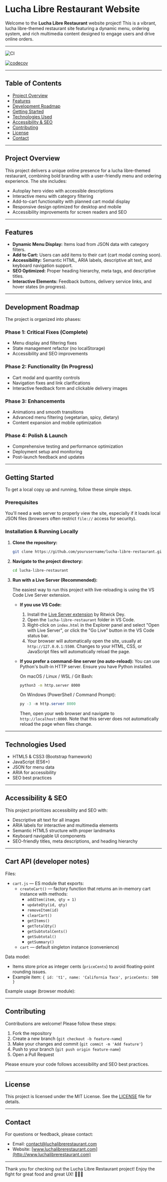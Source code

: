 # Lucha Libre Restaurant Website

Welcome to the **Lucha Libre Restaurant** website project! This is a vibrant, lucha libre-themed restaurant site featuring a dynamic menu, ordering system, and rich multimedia content designed to engage users and drive online orders.

---

![CI](https://github.com/joshl26/lucha-tacos/actions/workflows/ci.yml/badge.svg)

[![codecov](https://codecov.io/gh/joshl26/lucha-tacos/branch/main/graph/badge.svg)](https://codecov.io/gh/joshl26/lucha-tacos)

---

## Table of Contents

- [Project Overview](#project-overview)
- [Features](#features)
- [Development Roadmap](#development-roadmap)
- [Getting Started](#getting-started)
- [Technologies Used](#technologies-used)
- [Accessibility & SEO](#accessibility--seo)
- [Contributing](#contributing)
- [License](#license)
- [Contact](#contact)

---

## Project Overview

This project delivers a unique online presence for a lucha libre-themed restaurant, combining bold branding with a user-friendly menu and ordering experience. The site includes:

- Autoplay hero video with accessible descriptions
- Interactive menu with category filtering
- Add-to-cart functionality with planned cart modal display
- Responsive design optimized for desktop and mobile
- Accessibility improvements for screen readers and SEO

---

## Features

- **Dynamic Menu Display:** Items load from JSON data with category filters.
- **Add to Cart:** Users can add items to their cart (cart modal coming soon).
- **Accessibility:** Semantic HTML, ARIA labels, descriptive alt text, and keyboard navigation support.
- **SEO Optimized:** Proper heading hierarchy, meta tags, and descriptive titles.
- **Interactive Elements:** Feedback buttons, delivery service links, and hover states (in progress).

---

## Development Roadmap

The project is organized into phases:

### Phase 1: Critical Fixes (Complete)

- Menu display and filtering fixes
- State management refactor (no localStorage)
- Accessibility and SEO improvements

### Phase 2: Functionality (In Progress)

- Cart modal and quantity controls
- Navigation fixes and link clarifications
- Interactive feedback form and clickable delivery images

### Phase 3: Enhancements

- Animations and smooth transitions
- Advanced menu filtering (vegetarian, spicy, dietary)
- Content expansion and mobile optimization

### Phase 4: Polish & Launch

- Comprehensive testing and performance optimization
- Deployment setup and monitoring
- Post-launch feedback and updates

---

## Getting Started

To get a local copy up and running, follow these simple steps.

### Prerequisites

You'll need a web server to properly view the site, especially if it loads local JSON files (browsers often restrict `file://` access for security).

### Installation & Running Locally

1.  **Clone the repository:**
    ```bash
    git clone https://github.com/yourusername/lucha-libre-restaurant.git
    ```
2.  **Navigate to the project directory:**

    ```bash
    cd lucha-libre-restaurant
    ```

3.  **Run with a Live Server (Recommended):**

    The easiest way to run this project with live-reloading is using the VS Code Live Server extension.

    - **If you use VS Code:**

      1.  Install the [Live Server extension](https://marketplace.visualstudio.com/items?itemName=ritwickdey.LiveServer) by Ritwick Dey.
      2.  Open the `lucha-libre-restaurant` folder in VS Code.
      3.  Right-click on `index.html` in the Explorer panel and select "Open with Live Server", or click the "Go Live" button in the VS Code status bar.
      4.  Your browser will automatically open the site, usually at `http://127.0.0.1:5500`. Changes to your HTML, CSS, or JavaScript files will automatically reload the page.

    - **If you prefer a command-line server (no auto-reload):**
      You can use Python's built-in HTTP server. Ensure you have Python installed.

      On macOS / Linux / WSL / Git Bash:

      ```bash
      python3 -m http.server 8000
      ```

      On Windows (PowerShell / Command Prompt):

      ```powershell
      py -3 -m http.server 8000
      ```

      Then, open your web browser and navigate to `http://localhost:8000`. Note that this server does not automatically reload the page when files change.

---

## Technologies Used

- HTML5 & CSS3 (Bootstrap framework)
- JavaScript (ES6+)
- JSON for menu data
- ARIA for accessibility
- SEO best practices

---

## Accessibility & SEO

This project prioritizes accessibility and SEO with:

- Descriptive alt text for all images
- ARIA labels for interactive and multimedia elements
- Semantic HTML5 structure with proper landmarks
- Keyboard navigable UI components
- SEO-friendly titles, meta descriptions, and heading hierarchy

---

## Cart API (developer notes)

Files:

- `cart.js` — ES module that exports:
  - `createCart()` — factory function that returns an in-memory cart instance with methods:
    - `addItem(item, qty = 1)`
    - `updateQty(id, qty)`
    - `removeItem(id)`
    - `clearCart()`
    - `getItems()`
    - `getTotalQty()`
    - `getSubtotalCents()`
    - `getSubtotal()`
    - `getSummary()`
  - `cart` — default singleton instance (convenience)

Data model:

- Items store price as integer cents (`priceCents`) to avoid floating-point rounding issues.
- Example item: `{ id: 't1', name: 'California Taco', priceCents: 500 }`

Example usage (browser module):

<script type="module">
  import { cart } from './cart.js';

  // add item
  cart.addItem({ id: 't1', name: 'California Taco', priceCents: 500 }, 2);

  // read totals
  const summary = cart.getSummary();
  console.log('Items in cart:', summary.items);
  console.log('Total items:', summary.totalQty);
  console.log('Subtotal ($):', summary.subtotal);
</script>

---

## Contributing

Contributions are welcome! Please follow these steps:

1. Fork the repository
2. Create a new branch (`git checkout -b feature-name`)
3. Make your changes and commit (`git commit -m 'Add feature'`)
4. Push to your branch (`git push origin feature-name`)
5. Open a Pull Request

Please ensure your code follows accessibility and SEO best practices.

---

## License

This project is licensed under the MIT License. See the [LICENSE](LICENSE) file for details.

---

## Contact

For questions or feedback, please contact:

- Email: contact@luchalibrerestaurant.com
- Website: [www.luchalibrerestaurant.com](http://www.luchalibrerestaurant.com)

---

Thank you for checking out the Lucha Libre Restaurant project! Enjoy the fight for great food and great UX! 🤼‍♂️🌮
